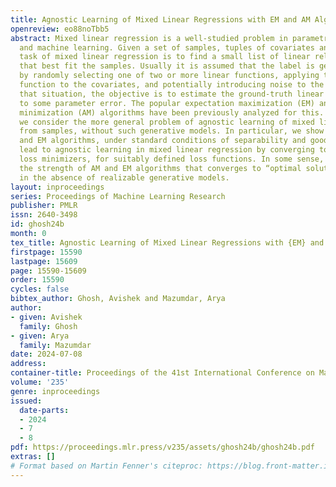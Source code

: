 ```yaml
---
title: Agnostic Learning of Mixed Linear Regressions with EM and AM Algorithms
openreview: eo88noTbb5
abstract: Mixed linear regression is a well-studied problem in parametric statistics
  and machine learning. Given a set of samples, tuples of covariates and labels, the
  task of mixed linear regression is to find a small list of linear relationships
  that best fit the samples. Usually it is assumed that the label is generated stochastically
  by randomly selecting one of two or more linear functions, applying this chosen
  function to the covariates, and potentially introducing noise to the result. In
  that situation, the objective is to estimate the ground-truth linear functions up
  to some parameter error. The popular expectation maximization (EM) and alternating
  minimization (AM) algorithms have been previously analyzed for this. In this paper,
  we consider the more general problem of agnostic learning of mixed linear regression
  from samples, without such generative models. In particular, we show that the AM
  and EM algorithms, under standard conditions of separability and good initialization,
  lead to agnostic learning in mixed linear regression by converging to the population
  loss minimizers, for suitably defined loss functions. In some sense, this shows
  the strength of AM and EM algorithms that converges to “optimal solutions” even
  in the absence of realizable generative models.
layout: inproceedings
series: Proceedings of Machine Learning Research
publisher: PMLR
issn: 2640-3498
id: ghosh24b
month: 0
tex_title: Agnostic Learning of Mixed Linear Regressions with {EM} and {AM} Algorithms
firstpage: 15590
lastpage: 15609
page: 15590-15609
order: 15590
cycles: false
bibtex_author: Ghosh, Avishek and Mazumdar, Arya
author:
- given: Avishek
  family: Ghosh
- given: Arya
  family: Mazumdar
date: 2024-07-08
address:
container-title: Proceedings of the 41st International Conference on Machine Learning
volume: '235'
genre: inproceedings
issued:
  date-parts:
  - 2024
  - 7
  - 8
pdf: https://proceedings.mlr.press/v235/assets/ghosh24b/ghosh24b.pdf
extras: []
# Format based on Martin Fenner's citeproc: https://blog.front-matter.io/posts/citeproc-yaml-for-bibliographies/
---
```

